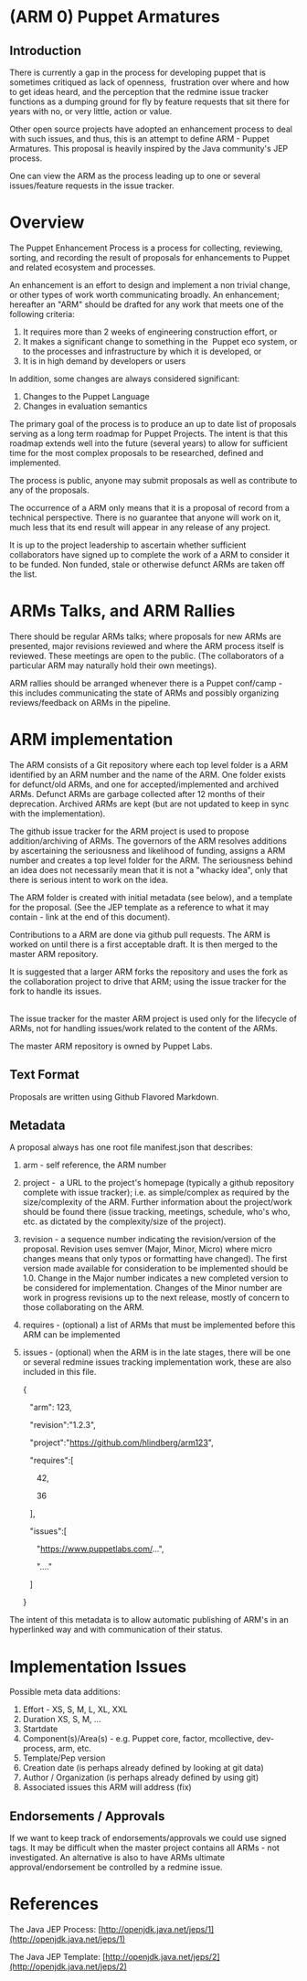 (ARM 0) Puppet Armatures 
========================

Introduction
------------

There is currently a gap in the process for developing puppet that is
sometimes critiqued as lack of openness,  frustration over where and how
to get ideas heard, and the perception that the redmine issue tracker
functions as a dumping ground for fly by feature requests that sit there
for years with no, or very little, action or value.

Other open source projects have adopted an enhancement process to deal
with such issues, and thus, this is an attempt to define ARM - Puppet
Armatures. This proposal is heavily inspired by the Java
community's JEP process.

One can view the ARM as the process leading up to one or several
issues/feature requests in the issue tracker.

Overview
========

The Puppet Enhancement Process is a process for collecting, reviewing,
sorting, and recording the result of proposals for enhancements to
Puppet and related ecosystem and processes.

An enhancement is an effort to design and implement a non trivial
change, or other types of work worth communicating broadly. An
enhancement; hereafter an "ARM" should be drafted for any work that meets
one of the following criteria:

1.  It requires more than 2 weeks of engineering
    construction effort, or
2.  It makes a significant change to something in the  Puppet eco
    system, or to the processes and infrastructure by which it is
    developed, or
3.  It is in high demand by developers or users

In addition, some changes are always considered significant:

1.  Changes to the Puppet Language
2.  Changes in evaluation semantics

The primary goal of the process is to produce an up to date list of
proposals serving as a long term roadmap for Puppet Projects. The intent
is that this roadmap extends well into the future (several years) to
allow for sufficient time for the most complex proposals to be
researched, defined and implemented.

The process is public, anyone may submit proposals as well as contribute
to any of the proposals.

The occurrence of a ARM only means that it is a proposal of record from
a technical perspective. There is no guarantee that anyone will work on
it, much less that its end result will appear in any release of any
project.

It is up to the project leadership to ascertain whether sufficient
collaborators have signed up to complete the work of a ARM to consider
it to be funded. Non funded, stale or otherwise defunct ARMs are taken
off the list.

ARMs Talks, and ARM Rallies
===========================

There should be regular ARMs talks; where proposals for new ARMs are
presented, major revisions reviewed and where the ARM process itself is
reviewed. These meetings are open to the public. (The collaborators of a
particular ARM may naturally hold their own meetings).

ARM rallies should be arranged whenever there is a Puppet conf/camp -
this includes communicating the state of ARMs and possibly organizing
reviews/feedback on ARMs in the pipeline.

ARM implementation
==================

The ARM consists of a Git repository where each top level folder is a
ARM identified by an ARM number and the name of the ARM.
One folder exists for defunct/old ARMs, and one for accepted/implemented
and archived ARMs. Defunct ARMs are garbage collected after 12 months of
their deprecation. Archived ARMs are kept (but are not updated to keep
in sync with the implementation).

The github issue tracker for the ARM project is used to propose
addition/archiving of ARMs. The governors of the ARM resolves additions
by ascertaining the seriousness and likelihood of funding, assigns a ARM
number and creates a top level folder for the ARM. The seriousness
behind an idea does not necessarily mean that it is not a "whacky idea",
only that there is serious intent to work on the idea.

The ARM folder is created with initial metadata (see below), and a
template for the proposal. (See the JEP template as a reference to what
it may contain - link at the end of this document).

Contributions to a ARM are done via github pull requests. The ARM is
worked on until there is a first acceptable draft. It is then merged to
the master ARM repository.

It is suggested that a larger ARM forks the repository and uses the fork
as the collaboration project to drive that ARM; using the issue tracker
for the fork to handle its issues.

\
The issue tracker for the master ARM project is used only for the
lifecycle of ARMs, not for handling issues/work related to the content
of the ARMs.

The master ARM repository is owned by Puppet Labs.

Text Format
-----------

Proposals are written using Github Flavored Markdown.

Metadata
--------

A proposal always has one root file manifest.json that
describes:

1.  arm - self reference, the ARM number
2.  project -  a URL to the project's homepage (typically a github
    repository complete with issue tracker); i.e. as
    simple/complex as required by the size/complexity of the ARM.
    Further information about the project/work should be found there
    (issue tracking, meetings, schedule, who's who, etc. as dictated by
    the complexity/size of the project).
3.  revision - a sequence number indicating the revision/version of the
    proposal. Revision uses semver (Major, Minor, Micro) where micro
    changes means that only typos or formatting have changed). The first
    version made available for consideration to be implemented should be
    1.0. Change in the Major number indicates a new completed version to
    be considered for implementation. Changes of the Minor number are
    work in progress revisions up to the next release, mostly of concern
    to those collaborating on the ARM.
4.  requires - (optional) a list of ARMs that must be implemented before
    this ARM can be implemented
5.  issues - (optional) when the ARM is in the late stages, there will
    be one or several redmine issues tracking implementation work, these
    are also included in this file.

    {

       "arm": 123,

       "revision":"1.2.3",

       "project":"https://github.com/hlindberg/arm123",

       "requires":[

          42,

          36

       ],

       "issues":[

          "https://www.puppetlabs.com/...",

          "...."

       ]

    }

The intent of this metadata is to allow automatic publishing of ARM's in
an hyperlinked way and with communication of their status.

Implementation Issues
=====================

Possible meta data additions:

1.  Effort - XS, S, M, L, XL, XXL
2.  Duration XS, S, M, ...
3.  Startdate
4.  Component(s)/Area(s) - e.g. Puppet core, factor, mcollective,
    dev-process, arm, etc.
5.  Template/Pep version
6.  Creation date (is perhaps already defined by looking at git data)
7.  Author / Organization (is perhaps already defined by using git)
8.  Associated issues this ARM will address (fix)

Endorsements / Approvals
------------------------

If we want to keep track of endorsements/approvals we could use signed
tags. It may be difficult when the master project contains all ARMs -
not investigated. An alternative is also to have ARMs ultimate
approval/endorsement be controlled by a redmine issue.

References
==========

The Java JEP Process:
[http://openjdk.java.net/jeps/1](http://openjdk.java.net/jeps/1)

The Java JEP Template:
[http://openjdk.java.net/jeps/2](http://openjdk.java.net/jeps/2)

